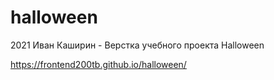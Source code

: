 # halloween
2021 Иван Каширин - Верстка учебного проекта Halloween

https://frontend200tb.github.io/halloween/
